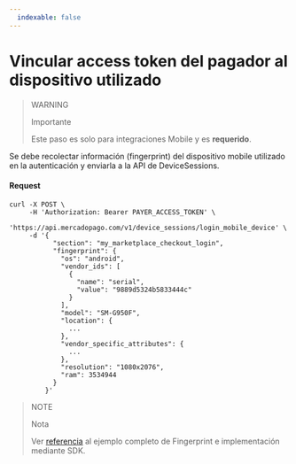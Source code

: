 ```yaml
---
  indexable: false
---
```


# Vincular access token del pagador al dispositivo utilizado

> WARNING
>
> Importante
>
> Este paso es solo para integraciones Mobile y es **requerido**.

Se debe recolectar información (fingerprint) del dispositivo mobile utilizado en la autenticación y enviarla a la API de DeviceSessions.

#### Request
```curl
curl -X POST \
     -H 'Authorization: Bearer PAYER_ACCESS_TOKEN' \
     'https://api.mercadopago.com/v1/device_sessions/login_mobile_device' \
     -d '{
           "section": "my_marketplace_checkout_login",
           "fingerprint": {
             "os": "android",
             "vendor_ids": [
               {
                 "name": "serial",
                 "value": "9889d5324b5833444c"
               }
             ],
             "model": "SM-G950F",
             "location": {
               ...
             },
             "vendor_specific_attributes": {
               ...
             },
             "resolution": "1080x2076",
             "ram": 3534944
           }
         }'
```

> NOTE
> 
> Nota
> 
> Ver [referencia](https://www.mercadopago[FAKER][URL][DOMAIN]/developers/es/guides/online-payments/advanced-payments/wallet-device-fingerprint-sample) al ejemplo completo de Fingerprint e implementación mediante SDK. 
